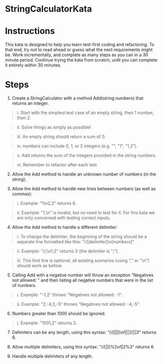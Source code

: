 # StringCalculatorKata
# Instructions

This kata is designed to help you learn test-first coding and refactoring. To that end, try not to read ahead or guess what the next requirements might be. Work incrementally, and complete as many steps as you can in a 30 minute period. Continue trying the kata from scratch, until you can complete it entirely within 30 minutes.

# Steps

1.	Create a StringCalculator with a method Add(string numbers) that returns an integer.
> i. Start with the simplest test case of an empty string, then 1 number, then 2.

> ii. Solve things as simply as possible!

> iii. An empty string should return a sum of 0.

> iv. numbers can include 0, 1, or 2 integers (e.g. "", "1", "1,2").

> v. Add returns the sum of the integers provided in the string numbers.

> vi. Remember to refactor after each test.

2.	Allow the Add method to handle an unknown number of numbers (in the string).

3.	Allow the Add method to handle new lines between numbers (as well as commas):

> i. Example: "1\n2,3" returns 6.

> ii. Example: "1,\n" is invalid, but no need to test for it. For this kata we are only concerned with testing correct inputs.

4.	Allow the Add method to handle a different delimiter:

> i. To change the delimiter, the beginning of the string should be a separate line formatted like this: "//[delimiter]\n[numbers]"

> ii. Example: "//;\n1;2" returns 3 (the delimiter is ";").

> iii. This first line is optional; all existing scenarios (using "," or "\n") should work as before.

5.	Calling Add with a negative number will throw an exception "Negatives not allowed: " and then listing all negative numbers that were in the list of numbers.

> i. Example: "-1,2" throws "Negatives not allowed: -1".

> ii. Example: "2,-4,3,-5" throws "Negatives not allowed: -4,-5".

6.	Numbers greater than 1000 should be ignored.

> i. Example: "1001,2" returns 2.

7.	Delimiters can be any length, using this syntax: "//[|||]\n1|||2|||3" returns 6.

8.	Allow multiple delimiters, using this syntax: "//[|][%]\n1|2%3" returns 6.

9.	Handle multiple delimiters of any length.

